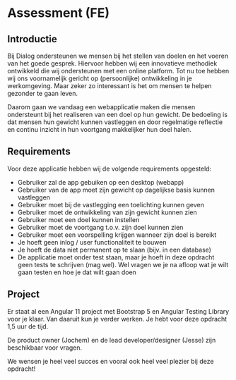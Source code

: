 # Assessment (FE)

## Introductie

Bij Dialog ondersteunen we mensen bij het stellen van doelen en het voeren van het goede gesprek. Hiervoor hebben wij een innovatieve methodiek ontwikkeld die wij ondersteunen met een online platform. Tot nu toe hebben wij ons voornamelijk gericht op (persoonlijke) ontwikkeling in je werkomgeving. Maar zeker zo interessant is het om mensen te helpen gezonder te gaan leven.

Daarom gaan we vandaag een webapplicatie maken die mensen ondersteunt bij het realiseren van een doel op hun gewicht. De bedoeling is dat mensen hun gewicht kunnen vastleggen en door regelmatige reflectie en continu inzicht in hun voortgang makkelijker hun doel halen.

## Requirements

Voor deze applicatie hebben wij de volgende requirements opgesteld:

* Gebruiker zal de app gebuiken op een desktop (webapp)
* Gebruiker van de app moet zijn gewicht op dagelijkse basis kunnen vastleggen
* Gebruiker moet bij de vastlegging een toelichting kunnen geven
* Gebruiker moet de ontwikkeling van zijn gewicht kunnen zien
* Gebruiker moet een doel kunnen instellen
* Gebruiker moet de voortgang t.o.v. zijn doel kunnen zien
* Gebruiker moet een voorspelling krijgen wanneer zijn doel is bereikt
* Je hoeft geen inlog / user functionaliteit te bouwen
* Je hoeft de data niet permanent op te slaan (bijv. in een database)
* De applicatie moet onder test staan, maar je hoeft in deze opdracht geen tests te schrijven (mag wel).  Wel vragen we je na afloop wat je wilt gaan testen en hoe je dat wilt gaan doen

## Project

Er staat al een Angular 11 project met Bootstrap 5 en Angular Testing Library voor je klaar. Van daaruit kun je verder werken. Je hebt voor deze opdracht 1,5 uur de tijd. 

De product owner (Jochem) en de lead developer/designer (Jesse) zijn beschikbaar voor vragen.

We wensen je heel veel succes en vooral ook heel veel plezier bij deze opdracht!
